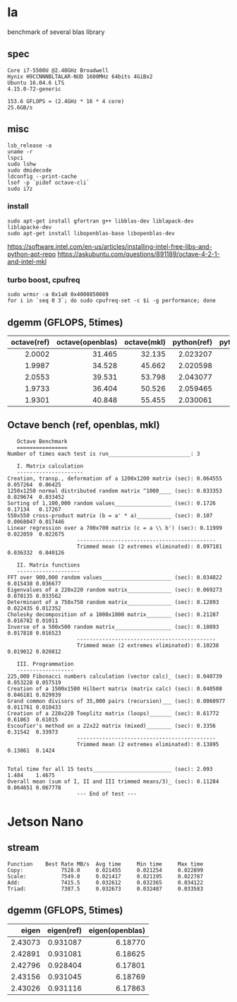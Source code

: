 # la
benchmark of several blas library

## spec
```
Core i7-5500U @2.40GHz Broadwell
Hynix H9CCNNNBLTALAR-NUD 1600MHz 64bits 4GiBx2
Ubuntu 16.04.6 LTS
4.15.0-72-generic

153.6 GFLOPS = (2.4GHz * 16 * 4 core)
25.6GB/s
```

## misc
```
lsb_release -a
uname -r
lspci
sudo lshw
sudo dmidecode
ldconfig --print-cache
lsof -p `pidof octave-cli`
sudo i7z
```
### install
```
sudo apt-get install gfortran g++ libblas-dev liblapack-dev liblapacke-dev
sudo apt-get install libopenblas-base libopenblas-dev
```
https://software.intel.com/en-us/articles/installing-intel-free-libs-and-python-apt-repo
https://askubuntu.com/questions/891189/octave-4-2-1-and-intel-mkl

### turbo boost, cpufreq
```
sudo wrmsr -a 0x1a0 0x4000850089
for i in `seq 0 3`; do sudo cpufreq-set -c $i -g performance; done
```

## dgemm (GFLOPS, 5times)
|octave(ref)|octave(openblas)|octave(mkl)|python(ref)|python(openblas)|python(mkl)|eigen|eigen(mkl)|
|--:|--:|--:|--:|--:|--:|--:|--:|
|2.0002|31.465|32.135|2.023207|30.374393|33.365595|8.76898|54.6184|
|1.9987|34.528|45.662|2.020598|33.338267|46.075110|8.76576|57.3386|
|2.0553|39.531|53.798|2.043077|37.810654|52.547204|8.78007|57.3722|
|1.9733|36.404|50.526|2.059465|35.151355|49.166192|8.77701|57.3402|
|1.9301|40.848|55.455|2.030061|40.728836|50.206630|8.77992|57.3311|

## Octave bench (ref, openblas, mkl)
```
   Octave Benchmark
   ================
Number of times each test is run__________________________: 3

   I. Matrix calculation
   ---------------------
Creation, transp., deformation of a 1200x1200 matrix (sec): 0.064555 0.057264  0.06425
1250x1250 normal distributed random matrix ^1000____ (sec): 0.033353 0.029674  0.033452
Sorting of 1,100,000 random values__________________ (sec): 0.1726   0.17134   0.17267
550x550 cross-product matrix (b = a' * a)___________ (sec): 0.107    0.0068047 0.017446
Linear regression over a 700x700 matrix (c = a \\ b') (sec): 0.11999 0.022059  0.022675
                      --------------------------------------------
                      Trimmed mean (2 extremes eliminated): 0.097181 0.036332  0.040126

   II. Matrix functions
   --------------------
FFT over 900,000 random values______________________ (sec): 0.034822 0.015438 0.036677
Eigenvalues of a 220x220 random matrix______________ (sec): 0.069273 0.078135 0.033562
Determinant of a 750x750 random matrix______________ (sec): 0.12893  0.022435 0.012352
Cholesky decomposition of a 1000x1000 matrix________ (sec): 0.21287  0.016782 0.01011
Inverse of a 500x500 random matrix__________________ (sec): 0.10893  0.017818 0.016523
                      --------------------------------------------
                      Trimmed mean (2 extremes eliminated): 0.10238  0.019012 0.020812

   III. Programmation
   ------------------
225,000 Fibonacci numbers calculation (vector calc)_ (sec): 0.040739  0.053228 0.057519
Creation of a 1500x1500 Hilbert matrix (matrix calc) (sec): 0.040508  0.046181 0.029939
Grand common divisors of 35,000 pairs (recursion)___ (sec): 0.0060977 0.011761 0.010433
Creation of a 220x220 Toeplitz matrix (loops)_______ (sec): 0.61772   0.61863  0.61015
Escoufier's method on a 22x22 matrix (mixed)________ (sec): 0.3356    0.31542  0.33973
                      --------------------------------------------
                      Trimmed mean (2 extremes eliminated): 0.13895   0.13861  0.1424


Total time for all 15 tests_________________________ (sec): 2.093     1.484    1.4675
Overall mean (sum of I, II and III trimmed means/3)_ (sec): 0.11284   0.064651 0.067778
                      --- End of test ---
```

# Jetson Nano

## stream
```
Function    Best Rate MB/s  Avg time     Min time     Max time
Copy:            7528.0     0.021455     0.021254     0.022899
Scale:           7549.0     0.021417     0.021195     0.022787
Add:             7415.5     0.032612     0.032365     0.034122
Triad:           7387.5     0.032673     0.032487     0.033583
```
## dgemm (GFLOPS, 5times)
|eigen|eigen(ref)|eigen(openblas)|
|--:|--:|--:|
|2.43073|0.931087|6.18770|
|2.42891|0.931081|6.18625|
|2.42796|0.928404|6.17801|
|2.43156|0.931045|6.18769|
|2.43026|0.931116|6.17863|
